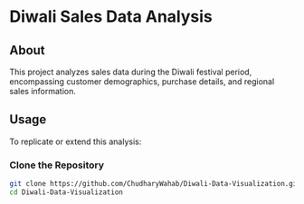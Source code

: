 # Diwali Sales Data Analysis

## About

This project analyzes sales data during the Diwali festival period, encompassing customer demographics, purchase details, and regional sales information.

## Usage

To replicate or extend this analysis:

### Clone the Repository
```bash
git clone https://github.com/ChudharyWahab/Diwali-Data-Visualization.git
cd Diwali-Data-Visualization
